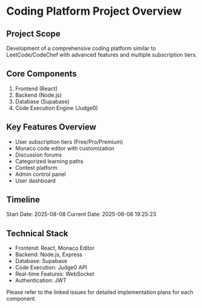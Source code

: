 # Coding Platform Project Overview

## Project Scope
Development of a comprehensive coding platform similar to LeetCode/CodeChef with advanced features and multiple subscription tiers.

## Core Components
1. Frontend (React)
2. Backend (Node.js)
3. Database (Supabase)
4. Code Execution Engine (Judge0)

## Key Features Overview
- User subscription tiers (Free/Pro/Premium)
- Monaco code editor with customization
- Discussion forums
- Categorized learning paths
- Contest platform
- Admin control panel
- User dashboard

## Timeline
Start Date: 2025-08-08
Current Date: 2025-08-08 19:25:23

## Technical Stack
- Frontend: React, Monaco Editor
- Backend: Node.js, Express
- Database: Supabase
- Code Execution: Judge0 API
- Real-time Features: WebSocket
- Authentication: JWT

Please refer to the linked issues for detailed implementation plans for each component.
